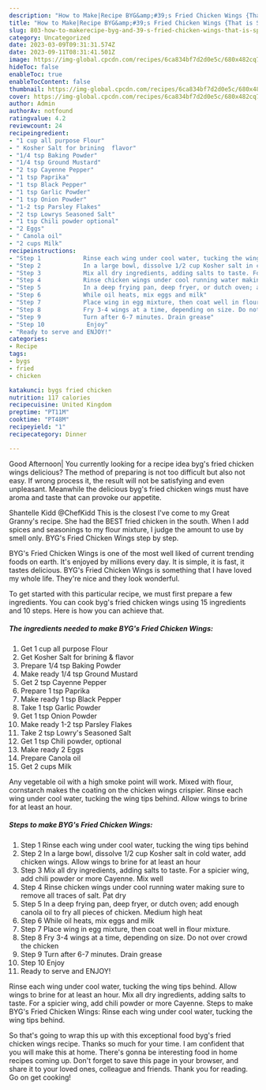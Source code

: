 ```yaml
---
description: "How to Make|Recipe BYG&amp;#39;s Fried Chicken Wings {That is Special"
title: "How to Make|Recipe BYG&amp;#39;s Fried Chicken Wings {That is Special"
slug: 803-how-to-makerecipe-byg-and-39-s-fried-chicken-wings-that-is-special
category: Uncategorized
date: 2023-03-09T09:31:31.574Z
date: 2023-09-11T08:31:41.501Z
image: https://img-global.cpcdn.com/recipes/6ca834bf7d2d0e5c/680x482cq70/bygs-fried-chicken-wings-recipe-main-photo.jpg
hideToc: false
enableToc: true
enableTocContent: false
thumbnail: https://img-global.cpcdn.com/recipes/6ca834bf7d2d0e5c/680x482cq70/bygs-fried-chicken-wings-recipe-main-photo.jpg
cover: https://img-global.cpcdn.com/recipes/6ca834bf7d2d0e5c/680x482cq70/bygs-fried-chicken-wings-recipe-main-photo.jpg
author: Admin
authorAv: notfound
ratingvalue: 4.2
reviewcount: 24
recipeingredient:
- "1 cup all purpose Flour"
- " Kosher Salt for brining  flavor"
- "1/4 tsp Baking Powder"
- "1/4 tsp Ground Mustard"
- "2 tsp Cayenne Pepper"
- "1 tsp Paprika"
- "1 tsp Black Pepper"
- "1 tsp Garlic Powder"
- "1 tsp Onion Powder"
- "1-2 tsp Parsley Flakes"
- "2 tsp Lowrys Seasoned Salt"
- "1 tsp Chili powder optional"
- "2 Eggs"
- " Canola oil"
- "2 cups Milk"
recipeinstructions:
- "Step 1            Rinse each wing under cool water, tucking the wing tips behind"
- "Step 2            In a large bowl, dissolve 1/2 cup Kosher salt in cold water, add chicken wings. Allow wings to brine for at least an hour"
- "Step 3            Mix all dry ingredients, adding salts to taste. For a spicier wing, add chili powder or more Cayenne. Mix well"
- "Step 4            Rinse chicken wings under cool running water making sure to remove all traces of salt. Pat dry"
- "Step 5            In a deep frying pan, deep fryer, or dutch oven; add enough canola oil to fry all pieces of chicken. Medium high heat"
- "Step 6            While oil heats, mix eggs and milk"
- "Step 7            Place wing in egg mixture, then coat well in flour mixture."
- "Step 8            Fry 3-4 wings at a time, depending on size. Do not over crowd the chicken"
- "Step 9            Turn after 6-7 minutes. Drain grease"
- "Step 10            Enjoy"
- "Ready to serve and ENJOY!"
categories:
- Recipe
tags:
- bygs
- fried
- chicken

katakunci: bygs fried chicken 
nutrition: 117 calories
recipecuisine: United Kingdom
preptime: "PT11M"
cooktime: "PT48M"
recipeyield: "1"
recipecategory: Dinner

---
```



Good Afternoon| You currently looking for a recipe idea byg&#39;s fried chicken wings delicious? The method of preparing is not too difficult but also not easy. If wrong process it, the result will not be satisfying and even unpleasant. Meanwhile the delicious byg&#39;s fried chicken wings must have aroma and taste that can provoke our appetite.





Shantelle Kidd @ChefKidd This is the closest I&#39;ve come to my Great Granny&#39;s recipe. She had the BEST fried chicken in the south. When I add spices and seasonings to my flour mixture, I judge the amount to use by smell only. BYG&#39;s Fried Chicken Wings step by step.

BYG&#39;s Fried Chicken Wings is one of the most well liked of current trending foods on earth. It's enjoyed by millions every day. It is simple, it is fast, it tastes delicious. BYG&#39;s Fried Chicken Wings is something that I have loved my whole life. They're nice and they look wonderful.


To get started with this particular recipe, we must first prepare a few ingredients. You can cook byg&#39;s fried chicken wings using 15 ingredients and 10 steps. Here is how you can achieve that.

<!--inarticleads1-->

##### The ingredients needed to make BYG&#39;s Fried Chicken Wings:

1. Get 1 cup all purpose Flour
1. Get  Kosher Salt for brining &amp; flavor
1. Prepare 1/4 tsp Baking Powder
1. Make ready 1/4 tsp Ground Mustard
1. Get 2 tsp Cayenne Pepper
1. Prepare 1 tsp Paprika
1. Make ready 1 tsp Black Pepper
1. Take 1 tsp Garlic Powder
1. Get 1 tsp Onion Powder
1. Make ready 1-2 tsp Parsley Flakes
1. Take 2 tsp Lowry&#39;s Seasoned Salt
1. Get 1 tsp Chili powder, optional
1. Make ready 2 Eggs
1. Prepare  Canola oil
1. Get 2 cups Milk


Any vegetable oil with a high smoke point will work. Mixed with flour, cornstarch makes the coating on the chicken wings crispier. Rinse each wing under cool water, tucking the wing tips behind. Allow wings to brine for at least an hour. 

<!--inarticleads2-->

##### Steps to make BYG&#39;s Fried Chicken Wings:

1. Step 1            Rinse each wing under cool water, tucking the wing tips behind
1. Step 2            In a large bowl, dissolve 1/2 cup Kosher salt in cold water, add chicken wings. Allow wings to brine for at least an hour
1. Step 3            Mix all dry ingredients, adding salts to taste. For a spicier wing, add chili powder or more Cayenne. Mix well
1. Step 4            Rinse chicken wings under cool running water making sure to remove all traces of salt. Pat dry
1. Step 5            In a deep frying pan, deep fryer, or dutch oven; add enough canola oil to fry all pieces of chicken. Medium high heat
1. Step 6            While oil heats, mix eggs and milk
1. Step 7            Place wing in egg mixture, then coat well in flour mixture.
1. Step 8            Fry 3-4 wings at a time, depending on size. Do not over crowd the chicken
1. Step 9            Turn after 6-7 minutes. Drain grease
1. Step 10            Enjoy
1. Ready to serve and ENJOY!

Rinse each wing under cool water, tucking the wing tips behind. Allow wings to brine for at least an hour. Mix all dry ingredients, adding salts to taste. For a spicier wing, add chili powder or more Cayenne. Steps to make BYG&#39;s Fried Chicken Wings: Rinse each wing under cool water, tucking the wing tips behind. 

So that's going to wrap this up with this exceptional food byg&#39;s fried chicken wings recipe. Thanks so much for your time. I am confident that you will make this at home. There's gonna be interesting food in home recipes coming up. Don't forget to save this page in your browser, and share it to your loved ones, colleague and friends. Thank you for reading. Go on get cooking!
